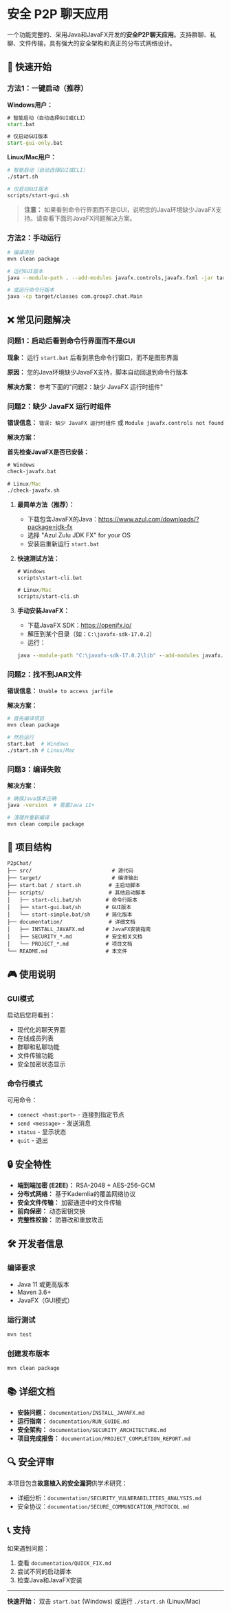 # 安全 P2P 聊天应用

一个功能完整的、采用Java和JavaFX开发的**安全P2P聊天应用**。支持群聊、私聊、文件传输，具有强大的安全架构和真正的分布式网络设计。

## 🚀 快速开始

### 方法1：一键启动（推荐）

**Windows用户：**
```cmd
# 智能启动（自动选择GUI或CLI）
start.bat

# 仅启动GUI版本
start-gui-only.bat
```

**Linux/Mac用户：**
```bash
# 智能启动（自动选择GUI或CLI）
./start.sh

# 仅启动GUI版本
scripts/start-gui.sh
```

> **注意：** 如果看到命令行界面而不是GUI，说明您的Java环境缺少JavaFX支持。请查看下面的JavaFX问题解决方案。

### 方法2：手动运行

```bash
# 编译项目
mvn clean package

# 运行GUI版本
java --module-path . --add-modules javafx.controls,javafx.fxml -jar target/p2p-chat-1.0-SNAPSHOT.jar

# 或运行命令行版本
java -cp target/classes com.group7.chat.Main
```

## ❌ 常见问题解决

### 问题1：启动后看到命令行界面而不是GUI

**现象：** 运行 `start.bat` 后看到黑色命令行窗口，而不是图形界面

**原因：** 您的Java环境缺少JavaFX支持，脚本自动回退到命令行版本

**解决方案：** 参考下面的"问题2：缺少 JavaFX 运行时组件"

### 问题2：缺少 JavaFX 运行时组件

**错误信息：** `错误: 缺少 JavaFX 运行时组件` 或 `Module javafx.controls not found`

**解决方案：**

**首先检查JavaFX是否已安装：**
```cmd
# Windows
check-javafx.bat

# Linux/Mac  
./check-javafx.sh
```

1. **最简单方法（推荐）：**
   - 下载包含JavaFX的Java：https://www.azul.com/downloads/?package=jdk-fx
   - 选择 "Azul Zulu JDK FX" for your OS
   - 安装后重新运行 `start.bat`

2. **快速测试方法：**
   ```cmd
   # Windows
   scripts\start-cli.bat
   
   # Linux/Mac
   scripts/start-cli.sh
   ```

3. **手动安装JavaFX：**
   - 下载JavaFX SDK：https://openjfx.io/
   - 解压到某个目录（如：`C:\javafx-sdk-17.0.2`）
   - 运行：
   ```cmd
   java --module-path "C:\javafx-sdk-17.0.2\lib" --add-modules javafx.controls,javafx.fxml -jar target\p2p-chat-1.0-SNAPSHOT.jar
   ```

### 问题2：找不到JAR文件

**错误信息：** `Unable to access jarfile`

**解决方案：**
```bash
# 首先编译项目
mvn clean package

# 然后运行
start.bat  # Windows
./start.sh # Linux/Mac
```

### 问题3：编译失败

**解决方案：**
```bash
# 确保Java版本正确
java -version  # 需要Java 11+

# 清理并重新编译
mvn clean compile package
```

## 📁 项目结构

```
P2pChat/
├── src/                          # 源代码
├── target/                       # 编译输出
├── start.bat / start.sh         # 主启动脚本
├── scripts/                     # 其他启动脚本
│   ├── start-cli.bat/sh        # 命令行版本
│   ├── start-gui.bat/sh        # GUI版本
│   └── start-simple.bat/sh     # 简化版本
├── documentation/               # 详细文档
│   ├── INSTALL_JAVAFX.md       # JavaFX安装指南
│   ├── SECURITY_*.md           # 安全相关文档
│   └── PROJECT_*.md            # 项目文档
└── README.md                   # 本文件
```

## 🎮 使用说明

### GUI模式
启动后您将看到：
- 现代化的聊天界面
- 在线成员列表
- 群聊和私聊功能
- 文件传输功能
- 安全加密状态显示

### 命令行模式
可用命令：
- `connect <host:port>` - 连接到指定节点
- `send <message>` - 发送消息
- `status` - 显示状态
- `quit` - 退出

## 🔒 安全特性

- **端到端加密 (E2EE)：** RSA-2048 + AES-256-GCM
- **分布式网络：** 基于Kademlia的覆盖网络协议
- **安全文件传输：** 加密通道中的文件传输
- **前向保密：** 动态密钥交换
- **完整性校验：** 防篡改和重放攻击

## 🛠️ 开发者信息

### 编译要求
- Java 11 或更高版本
- Maven 3.6+
- JavaFX（GUI模式）

### 运行测试
```bash
mvn test
```

### 创建发布版本
```bash
mvn clean package
```

## 📚 详细文档

- **安装问题：** `documentation/INSTALL_JAVAFX.md`
- **运行指南：** `documentation/RUN_GUIDE.md`
- **安全架构：** `documentation/SECURITY_ARCHITECTURE.md`
- **项目完成报告：** `documentation/PROJECT_COMPLETION_REPORT.md`

## 🔍 安全评审

本项目包含**故意植入的安全漏洞**供学术研究：
- 详细分析：`documentation/SECURITY_VULNERABILITIES_ANALYSIS.md`
- 安全协议：`documentation/SECURE_COMMUNICATION_PROTOCOL.md`

## 📞 支持

如果遇到问题：
1. 查看 `documentation/QUICK_FIX.md`
2. 尝试不同的启动脚本
3. 检查Java和JavaFX安装

---

**快速开始：** 双击 `start.bat` (Windows) 或运行 `./start.sh` (Linux/Mac)
